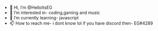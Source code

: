 - 👋 Hi, I’m @HelloItsEG
- 👀 I’m interested in- coding,gaming and music
- 🌱 I’m currently learning- javascript
- 📫 How to reach me- i dont know lol if you have discord then- EG#4289

<!---
HelloItsEG/HelloItsEG is a ✨ special ✨ repository because its `README.md` (this file) appears on your GitHub profile.
You can click the Preview link to take a look at your changes.
--->
